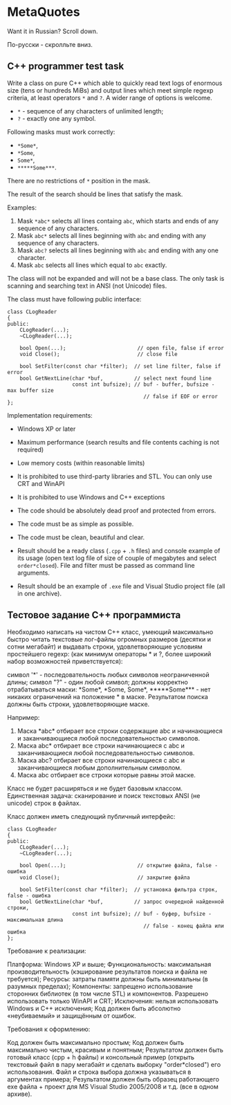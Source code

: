 # MetaQuotes

Want it in Russian? Scroll down.

По-русски - скролльте вниз.

## C++ programmer test task

Write a class on pure C++ which able to quickly read text logs of enormous size (tens or hundreds MiBs) and output lines which meet simple regexp criteria, at least operators `*` and `?`. A wider range of options is welcome.

- `*` - sequence of any characters of unlimited length;
- `?` - exactly one any symbol.

Following masks must work correctly:

- `*Some*`,
- `*Some`,
- `Some*`,
- `*****Some***`.

There are no restrictions of `*` position in the mask.

The result of the search should be lines that satisfy the mask.

Examples:

1. Mask `*abc*` selects all lines containg `abc`, which starts and ends of any sequence of any characters.
2. Mask `abc*` selects all lines beginning with `abc` and ending with any sequence of any characters.
3. Mask `abc?` selects all lines beginning with `abc` and ending with any one character.
4. Mask `abc` selects all lines which equal to `abc` exactly.

The class will not be expanded and will not be a base class. The only task is scanning and searching text in ANSI (not Unicode) files.

The class must have following public interface:

    class CLogReader
    {
    public:
        CLogReader(...);
        ~CLogReader(...);

        bool Open(...);                       // open file, false if error
        void Close();                         // close file

        bool SetFilter(const char *filter);  // set line filter, false if error
        bool GetNextLine(char *buf,          // select next found line
                         const int bufsize); // buf - buffer, bufsize - max buffer size
                                                // false if EOF or error
    };

Implementation requirements:

- Windows XP or later
- Maximum performance (search results and file contents caching is not required)
- Low memory costs (within reasonable limits)
- It is prohibited to use third-party libraries and STL. You can only use CRT and WinAPI
- It is prohibited to use Windows and C++ exceptions
- The code should be absolutely dead proof and protected from errors.

- The code must be as simple as possible.
- The code must be clean, beautiful and clear.
- Result should be a ready class (`.cpp` + `.h` files) and console example of its usage (open text log file of size of couple of megabytes and select `order*closed`). File and filter must be passed as command line arguments.
- Result should be an example of `.exe` file and Visual Studio project file (all in one archive).


## Тестовое задание С++ программиста

Необходимо написать на чистом С++ класс, умеющий максимально быстро читать текстовые лог-файлы огромных размеров (десятки и сотни мегабайт) и выдавать строки, удовлетворяющие условиям простейшего regexp: (как минимум операторы &#42; и ?, более широкий набор возможностей приветствуется):

cимвол '&#42;' - последовательность любых символов неограниченной длины;
cимвол "?" - один любой символ;
должны корректно отрабатываться маски: &#42;Some&#42;, &#42;Some, Some&#42;, &#42;&#42;&#42;&#42;&#42;Some&#42;&#42;&#42; - нет никаких ограничений на положение &#42; в маске.
Результатом поиска должны быть строки, удовлетворяющие маске.

Например:

1. Маска &#42;abc&#42;  отбирает все строки содержащие abc и начинающиеся и заканчивающиеся любой последовательностью символов.
2. Маска abc&#42;  отбирает все строки начинающиеся с abc и заканчивающиеся любой последовательностью символов.
3. Маска abc?  отбирает все строки начинающиеся с abc и заканчивающиеся любым дополнительным символом.
4. Маска abc   отбирает все строки которые равны этой маске.

Класс не будет расширяться и не будет базовым классом. Единственная задача: сканирование и поиск текстовых ANSI (не unicode) строк в файлах. 

Класс должен иметь следующий публичный интерфейс:

    class CLogReader
    {
    public:
        CLogReader(...);
        ~CLogReader(...);

        bool Open(...);                       // открытие файла, false - ошибка
        void Close();                         // закрытие файла

        bool SetFilter(const char *filter);  // установка фильтра строк, false - ошибка
        bool GetNextLine(char *buf,          // запрос очередной найденной строки, 
                         const int bufsize); // buf - буфер, bufsize - максимальная длина
                                                // false - конец файла или ошибка
    };

Требование к реализации:

Платформа: Windows XP и выше;
Функциональность: максимальная производительность (кэширование результатов поиска и файла не требуется);
Ресурсы: затраты памяти должны быть минимальны (в разумных пределах);
Компоненты: запрещено использование сторонних библиотек (в том числе STL) и компонентов. Разрешено использовать только WinAPI и CRT;
Исключения: нельзя использовать Windows и С++ исключения;
Код должен быть абсолютно «неубиваемый» и защищённым от ошибок.

Требования к оформлению:

Код должен быть максимально простым;
Код должен быть максимально чистым, красивым и понятным;
Результатом должен быть готовый класс (cpp + h файлы) и консольный пример (открыть текстовый файл в пару мегабайт и сделать выборку "order*closed") его использования. Файл и строка выбора должна указываться в аргументах примера;
Результатом должен быть образец работающего exе файла + проект для MS Visual Studio 2005/2008 и т.д. (все в одном архиве).

